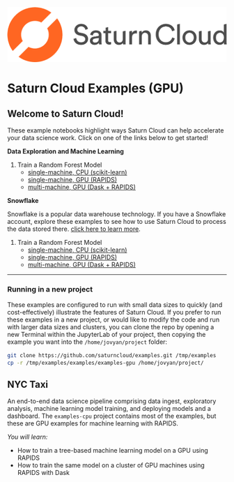 <img src="./_img/saturn.png" width="600">

# Saturn Cloud Examples (GPU)

## Welcome to Saturn Cloud! 

These example notebooks highlight ways Saturn Cloud can help accelerate your data science work. Click on one of the links below to get started!

**Data Exploration and Machine Learning**

1. Train a Random Forest Model
    - [single-machine, CPU (scikit-learn)](./nyc-taxi/rf-scikit.ipynb)
    - [single-machine, GPU (RAPIDS)](./nyc-taxi/rf-rapids.ipynb)
    - [multi-machine, GPU (Dask + RAPIDS)](./nyc-taxi/rf-rapids-dask.ipynb)

**Snowflake**

Snowflake is a popular data warehouse technology. If you have a Snowflake account, explore these examples to see how to use Saturn Cloud to process the data stored there. [click here to learn more](https://www.snowflake.com/cloud-data-platform/).

1. Train a Random Forest Model
    - [single-machine, CPU (scikit-learn)](./nyc-taxi-snowflake/rf-scikit.ipynb)
    - [single-machine, GPU (RAPIDS)](./nyc-taxi-snowflake/rf-rapids.ipynb)
    - [multi-machine, GPU (Dask + RAPIDS)](./nyc-taxi-snowflake/rf-rapids-dask.ipynb)

<hr>

### Running in a new project

These examples are configured to run with small data sizes to quickly (and cost-effectively) illustrate the features of Saturn Cloud. If you prefer to run these examples in a new project, or would like to modify the code and run with larger data sizes and clusters, you can clone the repo by opening a new Terminal within the JupyterLab of your project, then copying the example you want into the `/home/jovyan/project` folder:

```bash
git clone https://github.com/saturncloud/examples.git /tmp/examples
cp -r /tmp/examples/examples/examples-gpu /home/jovyan/project/
```

## NYC Taxi

An end-to-end data science pipeline comprising data ingest, exploratory analysis, machine learning model training, and deploying models and a dashboard. The `examples-cpu` project contains most of the examples, but these are GPU examples for machine learning with RAPIDS.

*You will learn:*
- How to train a tree-based machine learning model on a GPU using RAPIDS
- How to train the same model on a cluster of GPU machines using RAPIDS with Dask
